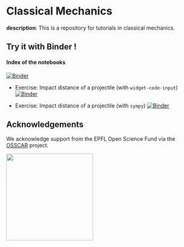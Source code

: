# Classical Mechanics

**description**: This is a repository for tutorials in classical mechanics.

## Try it with Binder !

#### Index of the notebooks
[![Binder](https://mybinder.org/badge_logo.svg)](https://mybinder.org/v2/gh/osscar-org/OSSCAR-Classical-Mechanics/master?urlpath=%2Fapps%2Fnotebooks%2Findex.ipynb)

- Exercise: Impact distance of a projectile (with `widget-code-input`)
[![Binder](https://mybinder.org/badge_logo.svg)](https://mybinder.org/v2/gh/osscar-org/OSSCAR-Classical-Mechanics/master?urlpath=%2Fapps%2Fnotebooks%2Fprojectile-notebook.ipynb)

- Exercise: Impact distance of a projectile (with `sympy`)
[![Binder](https://mybinder.org/badge_logo.svg)](https://mybinder.org/v2/gh/osscar-org/OSSCAR-Classical-Mechanics/master?urlpath=%2Fvoila%2Frender%2Fnotebooks%2Fprojectile-sympy.ipynb)

## Acknowledgements

We acknowledge support from the EPFL Open Science Fund via the [OSSCAR](http://www.osscar.org) project.

<img src='http://www.osscar.org/wp-content/uploads/2019/03/OSSCAR-logo.png' width='230'>
